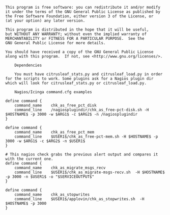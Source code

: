     This program is free software: you can redistribute it and/or modify
    it under the terms of the GNU General Public License as published by
    the Free Software Foundation, either version 3 of the License, or
    (at your option) any later version.

    This program is distributed in the hope that it will be useful,
    but WITHOUT ANY WARRANTY; without even the implied warranty of
    MERCHANTABILITY or FITNESS FOR A PARTICULAR PURPOSE.  See the
    GNU General Public License for more details.

    You should have received a copy of the GNU General Public License
    along with this program.  If not, see <http://www.gnu.org/licenses/>.
```
    Dependencies

    You must have citrusleaf_stats.py and citrusleaf_load.py in order for the scripts to work. Some plugins ask for a Nagios plugin dir which will look for citrusleaf_stats.py or citrusleaf_load.py.

    Nagios/Icinga command.cfg examples

define command {
    command_name    chk_as_free_pct_disk
    command_line    /nagiosplugindir/chk_as_free-pct-disk.sh -H $HOSTNAME$ -p 3000 -w $ARG1$ -c $ARG2$ -n /nagiosplugindir
}

define command {
    command_name    chk_as_free_pct_mem
    command_line    $USER1$/chk_as_free-pct-mem.sh -H $HOSTNAME$ -p 3000 -w $ARG1$ -c $ARG2$ -n $USER1$
}

# This nagios check grabs the previous alert output and compares it with the current one.
define command {
    command_name    chk_as_migrate_msgs_recv
    command_line    $USER1$/chk_as_migrate-msgs-recv.sh  -H $HOSTNAME$ -p 3000 -n $USER1$ -o "$SERVICEOUTPUT$"
}

define command {
    command_name    chk_as_stopwrites
    command_line    $USER1$/applovin/chk_as_stopwrites.sh  -H $HOSTNAME$ -p 3000
}
```
